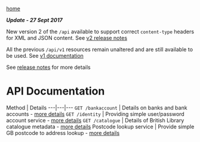 [home](/home)

***Update - 27 Sept 2017***

New version 2 of the `/api` available to support correct `content-type` headers for XML and JSON content. See [v2 release notes](/docs/releasenotes/v2)

All the previous `/api/v1` resources remain unaltered and are still available to be used. See [v1 documentation](/api/index.html)

See [release notes](/docs/releasenotes) for more details

# API Documentation

Method | Details
---|---|---
`GET /bankaccount` | Details on banks and bank accounts - [more details](/docs/api/v2/bankaccount) 
`GET /identity` |  Providing simple user/password account service - [more details](/docs/api/v2/identity) 
`GET /catalogue` | Details of British Library catalogue metadata - [more details](/docs/api/v2/catalogue) 
Postcode lookup service | Provide simple GB postcode to address lookup - [more details](/docs/api/v2/postcode)

